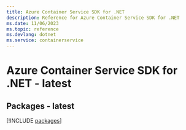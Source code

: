 ```yaml
---
title: Azure Container Service SDK for .NET
description: Reference for Azure Container Service SDK for .NET
ms.date: 11/06/2023
ms.topic: reference
ms.devlang: dotnet
ms.service: containerservice
---
```

# Azure Container Service SDK for .NET - latest
## Packages - latest
[!INCLUDE [packages](container-service-index.md)]